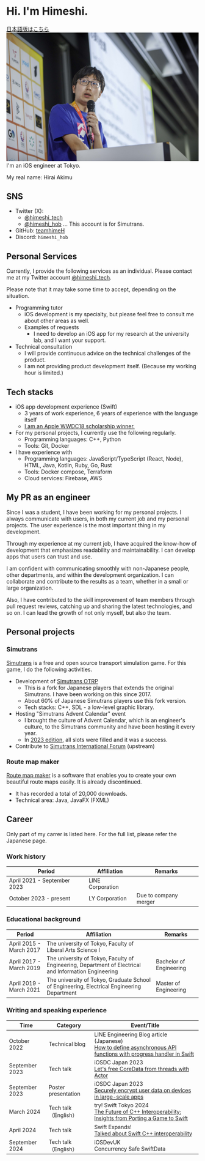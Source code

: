 # Hi. I'm Himeshi.
[日本語版はこちら](index.md)
![Face photo](iOSDC2023_picture.jpg "Face photo")
I'm an iOS engineer at Tokyo.

My real name: Hirai Akimu

## SNS
- Twitter (X): 
  - [@himeshi_tech](https://twitter.com/himeshi_tech)
  - [@himeshi_hob](https://twitter.com/himeshi_hob) ... This account is for Simutrans.
- GitHub: [teamhimeH](https://github.com/teamhimeh)
- Discord: `himeshi_hob`

## Personal Services
Currently, I provide the following services as an individual. Please contact me at my Twitter account [@himeshi_tech](https://twitter.com/himeshi_tech).

Please note that it may take some time to accept, depending on the situation.

- Programming tutor
  - iOS development is my specialty, but please feel free to consult me about other areas as well.
  - Examples of requests
    - I need to develop an iOS app for my research at the university lab, and I want your support.
- Technical consultation
  - I will provide continuous advice on the technical challenges of the product.
  - I am not providing product development itself. (Because my working hour is limited.)

## Tech stacks
- iOS app development experience (Swift)
  - 3 years of work experience, 6 years of experience with the language itself
  - [I am an Apple WWDC18 scholarship winner.](https://news.mynavi.jp/article/20180531-638677/)
- For my personal projects, I currently use the following regularly.
  - Programming languages: C++, Python
  - Tools: Git, Docker
- I have experience with
  - Programming languages: JavaScript/TypeScript (React, Node), HTML, Java, Kotlin, Ruby, Go, Rust
  - Tools: Docker compose, Terraform
  - Cloud services: Firebase, AWS

## My PR as an engineer
Since I was a student, I have been working for my personal projects. I always communicate with users, in both my current job and my personal projects. The user experience is the most important thing in my development.

Through my experience at my current job, I have acquired the know-how of development that emphasizes readability and maintainability. I can develop apps that users can trust and use.

I am confident with communicating smoothly with non-Japanese people, other departments, and within the development organization. I can collaborate and contribute to the results as a team, whether in a small or large organization.

Also, I have contributed to the skill improvement of team members through pull request reviews, catching up and sharing the latest technologies, and so on. I can lead the growth of not only myself, but also the team.

## Personal projects
### Simutrans
[Simutrans](https://www.simutrans.com/) is a free and open source transport simulation game. For this game, I do the following activities.

- Development of [Simutrans OTRP](https://github.com/teamhimeh/simutrans/wiki/OTRP-Home)
  - This is a fork for Japanese players that extends the original Simutrans. I have been working on this since 2017.
  - About 60% of Japanese Simutrans players use this fork version.
  - Tech stacks: C++, SDL - a low-level graphic library.
- Hosting "Simutrans Advent Calendar" event
  - I brought the culture of Advent Calendar, which is an engineer's culture, to the Simutrans community and have been hosting it every year.
  - In [2023 edition](https://adventar.org/calendars/8680), all slots were filled and it was a success.
- Contribute to [Simutrans International Forum](https://forum.simutrans.com/) (upstream)

### Route map maker
[Route map maker](https://wikiwiki.jp/routemapmake/) is a software that enables you to create your own beautiful route maps easily.
It is already discontinued.

- It has recorded a total of 20,000 downloads.
- Technical area: Java, JavaFX (FXML)

## Career

Only part of my carrer is listed here. For the full list, please refer the Japanese page.

### Work history

Period | Affiliation | Remarks
---- | ---- | ----
April 2021 - September 2023 | LINE Corporation |
October 2023 - present | LY Corporation | Due to company merger

### Educational background

| Period | Affiliation | Remarks |
| ---- | ---- | ---- |
| April 2015 - March 2017 | The university of Tokyo, Faculty of Liberal Arts Science I ||
| April 2017 - March 2019 | The university of Tokyo, Faculty of Engineering, Department of Electrical and Information Engineering | Bachelor of Engineering |
| April 2019 - March 2021 | The university of Tokyo, Graduate School of Engineering, Electrical Engineering Department | Master of Engineering |

### Writing and speaking experience

Time | Category | Event/Title 
---- | ---- | ----
October 2022 | Technical blog | LINE Engineering Blog article (Japanese)<br/>[How to define asynchronous API functions with progress handler in Swift](https://engineering.linecorp.com/ja/blog/swift-asynchronous-function-api-with-a-progress-handler)
September 2023 | Tech talk | iOSDC Japan 2023<br/>[Let's free CoreData from threads with Actor](https://fortee.jp/iosdc-japan-2023/proposal/240c16ac-498a-4d17-a43a-f34f0fdbe041)
September 2023 | Poster presentation | iOSDC Japan 2023<br/>[Securely encrypt user data on devices in large-scale apps](https://fortee.jp/iosdc-japan-2023/proposal/2efea065-73fe-4c1c-a4ca-2bcaad26ab3e)
March 2024 | Tech talk（English） | try! Swift Tokyo 2024<br/>[The Future of C++ Interoperability: Insights from Porting a Game to Swift](https://youtu.be/P1IwI0Wh-Rg?si=mItRXje_NJMW19r9)
April 2024 | Tech talk | Swift Expands!<br/>[Talked about Swift C++ interoperability](https://www.youtube.com/live/wmvndv6SHVM?si=X2ZtxOutWrV-ELCF&t=4768)
September 2024 | Tech talk（English） | iOSDevUK<br/>Concurrency Safe SwiftData
